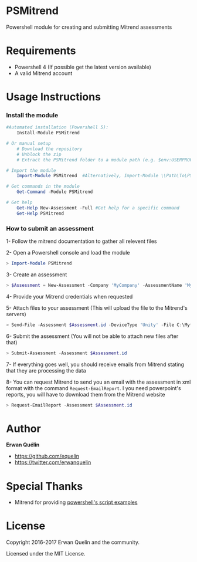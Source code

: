 # PSMitrend
Powershell module for creating and submitting Mitrend assessments

# Requirements

- Powershell 4 (If possible get the latest version available)
- A valid Mitrend account

# Usage Instructions
### Install the module
```powershell
#Automated installation (Powershell 5):
    Install-Module PSMitrend

# Or manual setup
    # Download the repository
    # Unblock the zip
    # Extract the PSMitrend folder to a module path (e.g. $env:USERPROFILE\Documents\WindowsPowerShell\Modules\)

# Import the module
    Import-Module PSMitrend  #Alternatively, Import-Module \\Path\To\PSMitrend

# Get commands in the module
    Get-Command -Module PSMitrend

# Get help
    Get-Help New-Assessment -Full #Get help for a specific command
    Get-Help PSMitrend
```

### How to submit an assessment

1- Follow the mitrend documentation to gather all relevent files

2- Open a Powershell console and load the module

```Powershell
> Import-Module PSMitrend
```

3- Create an assessment

```Powershell
> $Assessment = New-Assessment -Company 'MyCompany' -AssessmentName 'MyAssessment'
```

4- Provide your Mitrend credentials when requested

5- Attach files to your assessment (This will upload the file to the Mitrend's servers)

```Powershell
> Send-File -Assessment $Assessment.id -DeviceType 'Unity' -File C:\Myfile.zip
```

6- Submit the assessment (You will not be able to attach new files after that)

```Powershell
> Submit-Assessment -Assessment $Assessment.id
```

7- If everything goes well, you should receive emails from Mitrend stating that they are processing the data

8- You can request Mitrend to send you an email with the assessment in xml format with the command `Request-EmailReport`. I you need powerpoint's reports, you will have to download them from the Mitrend website

```Powershell
> Request-EmailReport -Assessment $Assessment.id
```

# Author

**Erwan Quélin**
- <https://github.com/equelin>
- <https://twitter.com/erwanquelin>

# Special Thanks

- Mitrend for providing [powershell's script examples ](https://github.com/Mitrend/APISamples/blob/master/createAssessment.ps1)

# License

Copyright 2016-2017 Erwan Quelin and the community.

Licensed under the MIT License.
